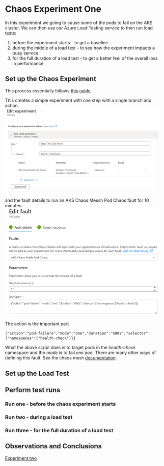 # Chaos Experiment One

In this experiment we going to cause some of the pods to fail on the AKS cluster. We can then use our Azure Load Testing service to then run load tests:

1. before the experiment starts - to get a baseline
2. during the middle of a load test - to see how the experiment impacts a busy service
3. for the full duration of a load test - to get a better feel of the overall loss in performance

## Set up the Chaos Experiment

This process essentially follows [this guide](https://learn.microsoft.com/en-us/azure/chaos-studio/chaos-studio-tutorial-aks-portal#create-an-experiment)

This creates a simple experiment with one step with a single branch and action. 
![alt text](Humongous.Healthcare/images/chaos-edit-experiment-1.png "Edit Experiment")

and the fault details to run an AKS Chaos Messh Pod Chaos fault for 10 minutes:
![alt text](Humongous.Healthcare/images/chaos-edit-action-1.png "Edit action")

The action is the important part
```
{"action":"pod-failure","mode":"one","duration":"600s","selector":{"namespaces":["health-check"]}}
```

What the above script does is to target pods in the *health-check* namespace and the *mode* is to fail *one* pod. There are many other ways of defining this fault. See the chaos mesh [documentation](https://chaos-mesh.org/docs/simulate-pod-chaos-on-kubernetes/#create-experiments-using-yaml-configuration-files). 

## Set up the Load Test 

## Perform test runs

### Run one - before the chaos experiment starts


### Run two - during a load test


### Run three - for the full duration of a load test


## Observations and Conclusions


[Experiment two](experiment-two.md)
